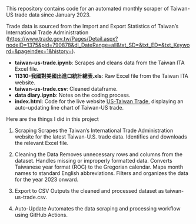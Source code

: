 This repository contains code for an automated monthly scraper of Taiwan-US trade data since January 2023.

Trade data is sourced from the Import and Export Statistics of Taiwan’s International Trade Administration (https://www.trade.gov.tw/Pages/Detail.aspx?nodeID=1375&pid=790878&dl_DateRange=all&txt_SD=&txt_ED=&txt_Keyword=&pageindex=1&history=).

- **taiwan-us-trade.ipynb**: Scrapes and cleans data from the Taiwan ITA Excel file.
- **11310-我國對美國出進口統計總表.xls**: Raw Excel file from the Taiwan ITA website.
- **taiwan-us-trade.csv**: Cleaned dataframe.
- **data diary.ipynb**: Notes on the coding process.
- **index.html**: Code for the live website [US-Taiwan Trade](https://ashley-yihui-lee.github.io/us-taiwan-trade/), displaying an auto-updating line chart of Taiwan-US trade.



Here are the things I did in this project
1. Scraping
Scrapes the Taiwan’s International Trade Administration website for the latest Taiwan-U.S. trade data.
Identifies and downloads the relevant Excel file.

2. Cleaning the Data
Removes unnecessary rows and columns from the dataset.
Handles missing or improperly formatted data.
Converts Taiwanese year format (ROC) to the Gregorian calendar.
Maps month names to standard English abbreviations.
Filters and organizes the data for the year 2023 onward.

3. Export to CSV
Outputs the cleaned and processed dataset as taiwan-us-trade.csv.

4. Auto-Update
Automates the data scraping and processing workflow using GitHub Actions.
